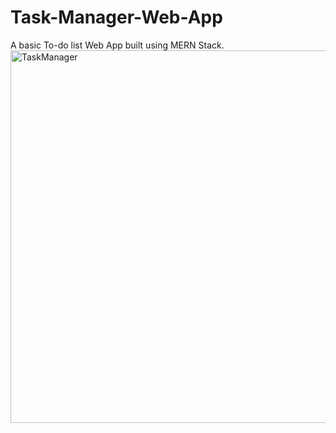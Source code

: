 # Task-Manager-Web-App
A basic To-do list Web App built using MERN Stack. 
<img width="596" alt="TaskManager" src="https://github.com/Kazim68/Task-Manager-Web-App/assets/120156815/7bce73a6-5d47-4a06-9f38-8173f9fb9095">
